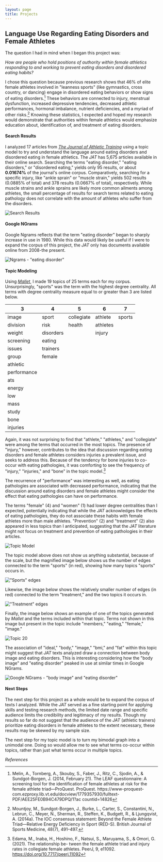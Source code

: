 ```yaml
---
layout: page
title: Projects
---
```

## Language Use Regarding Eating Disorders and Female Athletes


The question I had in mind when I began this project was:

*How are people who hold positions of authority within female athletics responding to and working to prevent eating disorders and disordered eating habits?*

I chose this question because previous research shows that 46% of elite female athletes involved in "leanness sports" (like gymnastics, cross country, or dancing) engage in disordered eating behaviors or show signs of eating disorders.[^fn1] These behaviors are connected to injury, menstrual dysfunction, increased depressive tendencies, decreased athletic performances, hormonal imbalance, nutrient deficiencies, and a myriad of other risks.[^fn2] Knowing these statistics, I expected and hoped my research would demonstrate that authorities within female athletics would emphasize education about, identification of, and treatment of eating disorders.


#### Search Results

I analyzed 17 articles from <a href="https://meridian.allenpress.com/jat"><em>The Journal of Athletic Training</em></a> using a topic model to try and understand the language around eating disorders and disordered eating in female athletics. The *JAT* has 5,675 articles available in their online search. Searching the terms "eating disorder," "eating disorders," or "disordered eating," yields only 95 results, or about **0.01674%** of the journal's online corpus. Comparatively, searching for a specific injury, like "ankle sprain" or "muscle strain," yields 502 results (0.0885% of total) and 378 results (0.0667% of total), respectively. While muscle strains and ankle sprains are likely more common ailments among athletes, the small percentage of results for search terms related to eating pathology does not correlate with the amount of athletes who suffer from the disorders.

![Search Results](/ed/search-results.png)

#### Google NGrams

Google Ngrams reflects that the term "eating disorder" began to sharply increase in use in 1980. While this data would likely be useful if I were to expand the corpus of this project, the *JAT* only has documents available online from 2008-the present.

![Ngrams - "eating disorder"](Users/HannahBallowe/ed/assets/ngrams-eating.png)

#### Topic Modeling

Using [*Mallet*](https://mallet.cs.umass.edu/diagnostics.php), I made 19 topics of 25 terms each for my corpus. Unsurprisingly, "sports" was the term with the highest degree centrality. All terms with degree centrality measure equal to or greater than 3 are listed below.

| 3           | 4         | 5          | 6        | 7      |
| ------------|-----------|------------|----------|--------|
| image       | sport     | collegiate | athlete  | sports |
| division    | risk      | health     | athletes |        |
| weight      | disorders |            | injury   |        |
| screening   | eating    |            |          |        |
| issues      | trainers  |            |          |        |
| group       | female    |            |          |        |
| athletic    |           |            |          |        |
| performance |           |            |          |        |
| ats         |           |            |          |        |
| energy      |           |            |          |        |
| low         |           |            |          |        |
| mass        |           |            |          |        |
| study       |           |            |          |        |
| bone        |           |            |          |        |
| injuries    |           |            |          |        |

Again, it was not surprising to find that "athlete," "athletes," and "collegiate" were among the terms that occurred in the most topics. The presence of "injury," however, contributes to the idea that discussion regarding eating disorders and female athletes considers injuries a prevalent issue, and seeks to address this. Because of the tendency for bone injuries to co-occur with eating pathologies, it was comforting to see the frequency of "injury," "injuries," and "bone" in the topic model.[^fn3]

The recurrence of "performance" was interesting as well, as eating pathologies are associated with decreased performance, indicating that the discussion around eating disorders and female athletes might consider the effect that eating pathologies can have on performance.

The terms "female" (4) and "women" (1) had lower degree centralities than I expected, potentially indicating that while the *JAT* acknowledges the effects of eating pathologies, they do not associate these habits with female athletes more than male athletes. "Prevention" (2) and "treatment" (2) also appeared in less topics than I anticipated, suggesting that the *JAT* literature might not focus on treatment and prevention of eating pathologies in their articles.

![Topic Model](/Users/HannahBallowe/ed/assets/topicmodel.png)

The topic model above does not show us anything substantial, because of the scale, but the magnified image below shows us the number of edges connected to the term "sports" (in red), showing how many topics "sports" occurs in.

!["Sports" edges](/Users/HannahBallowe/ed/assets/sports.png)

Likewise, the image below shows the relatively smaller number of edges (in red) connected to the term "treatment," and the two topics it occurs in.

!["Treatment" edges](/Users/HannahBallowe/ed/assets/treatment.png)

Finally, the image below shows an example of one of the topics generated by *Mallet* and the terms included within that topic. Terms not shown in this image but present in the topic include "members," "eating," "female," "image."

![Topic 20](/Users/HannahBallowe/ed/assets/topic20.png)

The association of "ideal," "body," "image," "bmi," and "fat" within this topic might suggest that *JAT* texts analyzed draw a connection between body image and eating disorders. This is interesting considering how the "body image" and "eating disorder" peaked in use at similar times in Google NGrams.

![Google NGrams - "body image" and "eating disorder"](/Users/HannahBallowe/ed/assets/ngrams-body-eating.png)

#### Next Steps

The next step for this project as a whole would be to expand the corpus of texts I analyzed. While the *JAT* served as a fine starting point for applying skills and testing research methods, the limited date range and specific audience limits the credibility and legitimacy of my results. Though my results so far do not suggest that the audience of the *JAT* (athletic trainers) prioritize eating disorders in female athletes to the extent necessary, these results may be skewed by my sample size.

The next step for my topic model is to turn my bimodal graph into a unimodal one. Doing so would allow me to see what terms co-occur within topics, rather than just what terms occur in multiple topics.

*References*

[^fn1]:Melin, A., Tornberg, A., Skouby, S., Faber, J., Ritz, C., Sjodin, A., & Sundgot-Borgen, J. (2014, February 21). The LEAF questionnaire: A screening tool for the identification of female athletes at risk for the female athlete triad—ProQuest. ProQuest. https://www-proquest- com.ezproxy.lib.vt.edu/docview/1779357930/fulltext- PDF/AEE25FE0B94C479DPQ/1?ac countid=14826
[^fn2]: Mountjoy, M., Sundgot-Borgen, J., Burke, L., Carter, S., Constantini, N., Lebrun, C., Meyer, N., Sherman, R., Steffen, K., Budgett, R., & Ljungqvist, A. (2014a). The IOC consensus statement: Beyond the Female Athlete Triad—Relative Energy Deficiency in Sport (RED-S). British Journal of Sports Medicine, 48(7), 491–497.
[^fn3]: Edama, M., Inaba, H., Hoshino, F., Natsui, S., Maruyama, S., & Omori, G. (2021). The relationship be- tween the female athlete triad and injury rates in collegiate female athletes. PeerJ, 9, e11092. https://doi.org/10.7717/peerj.11092
